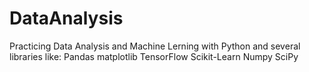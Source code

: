 # DataAnalysis

Practicing Data Analysis and Machine Lerning with Python and several libraries like:
Pandas
matplotlib
TensorFlow
Scikit-Learn
Numpy
SciPy 
